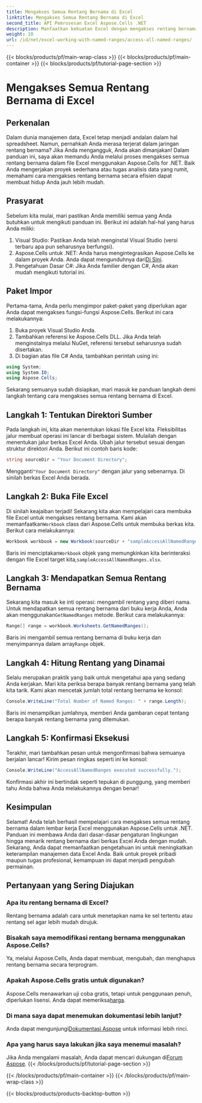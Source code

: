 ```yaml
---
title: Mengakses Semua Rentang Bernama di Excel
linktitle: Mengakses Semua Rentang Bernama di Excel
second_title: API Pemrosesan Excel Aspose.Cells .NET
description: Manfaatkan kekuatan Excel dengan mengakses rentang bernama dengan panduan mudah kami menggunakan Aspose.Cells untuk .NET. Sempurna untuk manajemen data.
weight: 10
url: /id/net/excel-working-with-named-ranges/access-all-named-ranges/
---
```


{{< blocks/products/pf/main-wrap-class >}}
{{< blocks/products/pf/main-container >}}
{{< blocks/products/pf/tutorial-page-section >}}

# Mengakses Semua Rentang Bernama di Excel

## Perkenalan
Dalam dunia manajemen data, Excel tetap menjadi andalan dalam hal spreadsheet. Namun, pernahkah Anda merasa terjerat dalam jaringan rentang bernama? Jika Anda mengangguk, Anda akan dimanjakan! Dalam panduan ini, saya akan memandu Anda melalui proses mengakses semua rentang bernama dalam file Excel menggunakan Aspose.Cells for .NET. Baik Anda mengerjakan proyek sederhana atau tugas analisis data yang rumit, memahami cara mengakses rentang bernama secara efisien dapat membuat hidup Anda jauh lebih mudah.
## Prasyarat
Sebelum kita mulai, mari pastikan Anda memiliki semua yang Anda butuhkan untuk mengikuti panduan ini. Berikut ini adalah hal-hal yang harus Anda miliki:
1. Visual Studio: Pastikan Anda telah menginstal Visual Studio (versi terbaru apa pun seharusnya berfungsi).
2.  Aspose.Cells untuk .NET: Anda harus mengintegrasikan Aspose.Cells ke dalam proyek Anda. Anda dapat mengunduhnya dari[Di Sini](https://releases.aspose.com/cells/net/).
3. Pengetahuan Dasar C#: Jika Anda familier dengan C#, Anda akan mudah mengikuti tutorial ini.
## Paket Impor
Pertama-tama, Anda perlu mengimpor paket-paket yang diperlukan agar Anda dapat mengakses fungsi-fungsi Aspose.Cells. Berikut ini cara melakukannya:
1. Buka proyek Visual Studio Anda.
2. Tambahkan referensi ke Aspose.Cells DLL. Jika Anda telah menginstalnya melalui NuGet, referensi tersebut seharusnya sudah disertakan.
3. Di bagian atas file C# Anda, tambahkan perintah using ini:
```csharp
using System;
using System.IO;
using Aspose.Cells;
```
Sekarang semuanya sudah disiapkan, mari masuk ke panduan langkah demi langkah tentang cara mengakses semua rentang bernama di Excel.
## Langkah 1: Tentukan Direktori Sumber
Pada langkah ini, kita akan menentukan lokasi file Excel kita. Fleksibilitas jalur membuat operasi ini lancar di berbagai sistem.
Mulailah dengan menentukan jalur berkas Excel Anda. Ubah jalur tersebut sesuai dengan struktur direktori Anda. Berikut ini contoh baris kode:
```csharp
string sourceDir = "Your Document Directory";
```
 Mengganti`"Your Document Directory"` dengan jalur yang sebenarnya. Di sinilah berkas Excel Anda berada.
## Langkah 2: Buka File Excel
Di sinilah keajaiban terjadi! Sekarang kita akan mempelajari cara membuka file Excel untuk mengakses rentang bernama.
 Kami akan memanfaatkan`Workbook` class dari Aspose.Cells untuk membuka berkas kita. Berikut cara melakukannya:
```csharp
Workbook workbook = new Workbook(sourceDir + "sampleAccessAllNamedRanges.xlsx");
```
Baris ini menciptakan`Workbook` objek yang memungkinkan kita berinteraksi dengan file Excel target kita,`sampleAccessAllNamedRanges.xlsx`. 
## Langkah 3: Mendapatkan Semua Rentang Bernama
Sekarang kita masuk ke inti operasi: mengambil rentang yang diberi nama.
 Untuk mendapatkan semua rentang bernama dari buku kerja Anda, Anda akan menggunakan`GetNamedRanges` metode. Berikut cara melakukannya:
```csharp
Range[] range = workbook.Worksheets.GetNamedRanges();
```
 Baris ini mengambil semua rentang bernama di buku kerja dan menyimpannya dalam array`Range` objek. 
## Langkah 4: Hitung Rentang yang Dinamai
Selalu merupakan praktik yang baik untuk mengetahui apa yang sedang Anda kerjakan. Mari kita periksa berapa banyak rentang bernama yang telah kita tarik.
Kami akan mencetak jumlah total rentang bernama ke konsol:
```csharp
Console.WriteLine("Total Number of Named Ranges: " + range.Length);
```
Baris ini menampilkan jumlahnya, memberi Anda gambaran cepat tentang berapa banyak rentang bernama yang ditemukan.
## Langkah 5: Konfirmasi Eksekusi
Terakhir, mari tambahkan pesan untuk mengonfirmasi bahwa semuanya berjalan lancar!
Kirim pesan ringkas seperti ini ke konsol:
```csharp
Console.WriteLine("AccessAllNamedRanges executed successfully.");
```
Konfirmasi akhir ini bertindak seperti tepukan di punggung, yang memberi tahu Anda bahwa Anda melakukannya dengan benar!
## Kesimpulan
Selamat! Anda telah berhasil mempelajari cara mengakses semua rentang bernama dalam lembar kerja Excel menggunakan Aspose.Cells untuk .NET. Panduan ini membawa Anda dari dasar-dasar pengaturan lingkungan hingga menarik rentang bernama dari berkas Excel Anda dengan mudah. Sekarang, Anda dapat memanfaatkan pengetahuan ini untuk meningkatkan keterampilan manajemen data Excel Anda. Baik untuk proyek pribadi maupun tugas profesional, kemampuan ini dapat menjadi pengubah permainan.
## Pertanyaan yang Sering Diajukan
### Apa itu rentang bernama di Excel?
Rentang bernama adalah cara untuk menetapkan nama ke sel tertentu atau rentang sel agar lebih mudah dirujuk.
### Bisakah saya memodifikasi rentang bernama menggunakan Aspose.Cells?
Ya, melalui Aspose.Cells, Anda dapat membuat, mengubah, dan menghapus rentang bernama secara terprogram.
### Apakah Aspose.Cells gratis untuk digunakan?
 Aspose.Cells menawarkan uji coba gratis, tetapi untuk penggunaan penuh, diperlukan lisensi. Anda dapat memeriksa[harga](https://purchase.aspose.com/buy).
### Di mana saya dapat menemukan dokumentasi lebih lanjut?
 Anda dapat mengunjungi[Dokumentasi Aspose](https://reference.aspose.com/cells/net/) untuk informasi lebih rinci.
### Apa yang harus saya lakukan jika saya menemui masalah?
 Jika Anda mengalami masalah, Anda dapat mencari dukungan di[Forum Aspose](https://forum.aspose.com/c/cells/9).
{{< /blocks/products/pf/tutorial-page-section >}}

{{< /blocks/products/pf/main-container >}}
{{< /blocks/products/pf/main-wrap-class >}}

{{< blocks/products/products-backtop-button >}}
